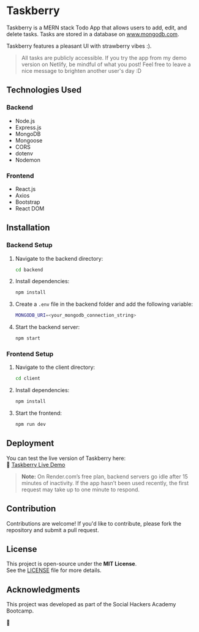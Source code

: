 # Taskberry

Taskberry is a MERN stack Todo App that allows users to add, edit, and delete tasks. Tasks are stored in a database on www.mongodb.com.

Taskberry features a pleasant UI with strawberry vibes :).

> All tasks are publicly accessible. If you try the app from my demo version on Netlify, be mindful of what you post! Feel free to leave a nice message to brighten another user's day :D

## Technologies Used

### Backend
- Node.js
- Express.js
- MongoDB
- Mongoose
- CORS
- dotenv
- Nodemon

### Frontend
- React.js
- Axios
- Bootstrap
- React DOM

## Installation

### Backend Setup
1. Navigate to the backend directory:
   ```sh
   cd backend
   ```
2. Install dependencies:
   ```sh
   npm install
   ```
3. Create a `.env` file in the backend folder and add the following variable:
   ```sh
   MONGODB_URI=<your_mongodb_connection_string>
   ```
4. Start the backend server:
   ```sh
   npm start
   ```

### Frontend Setup
1. Navigate to the client directory:
   ```sh
   cd client
   ```
2. Install dependencies:
   ```sh
   npm install
   ```
3. Start the frontend:
   ```sh
   npm run dev
   ```

## Deployment  
You can test the live version of Taskberry here:  
🔗 [Taskberry Live Demo](https://katsakos-taskberry.netlify.app/)

> **Note:** On Render.com’s free plan, backend servers go idle after 15 minutes of inactivity. If the app hasn’t been used recently, the first request may take up to one minute to respond.

## Contribution

Contributions are welcome! If you'd like to contribute, please fork the repository and submit a pull request.

## License

This project is open-source under the **MIT License**.  
See the [LICENSE](./LICENSE) file for more details.

## Acknowledgments

This project was developed as part of the Social Hackers Academy Bootcamp.

🦖
